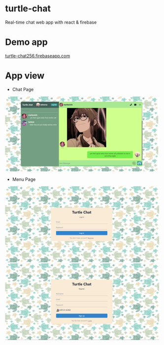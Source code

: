 # turtle-chat
Real-time chat web app with react & firebase

# Demo app
[turtle-chat256.firebaseapp.com](https://turtle-chat256.web.app/)

# App view

- Chat Page

<img src="https://github.com/terkoizmy/turtle-chat/blob/main/img/home.png" alt="drawing" width="500"/>

- Menu Page

<img src="https://github.com/terkoizmy/turtle-chat/blob/main/img/login.png" alt="drawing" width="500"/>  <img src="https://github.com/terkoizmy/turtle-chat/blob/main/img/register.png" alt="drawing" width="500"/>

